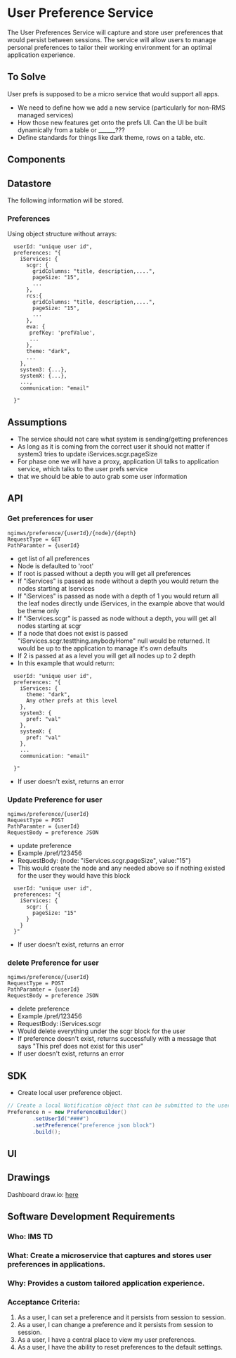 # User Preference Service

The User Preferences Service will capture and store user preferences that would persist between sessions.  The service will allow users to manage personal preferences to tailor their working environment for an optimal application experience.  

## To Solve
User prefs is supposed to be a micro service that would support all apps.
- We need to define how we add a new service (particularly for non-RMS managed services)
- How those new features get onto the prefs UI.  Can the UI be built dynamically from a table or ______???
- Define standards for things like dark theme, rows on a table, etc.  



## **Components**
## Datastore
The following information will be stored.

### Preferences

Using object structure without arrays:
```json5
  userId: "unique user id",
  preferences: "{
    iServices: {
      scgr: {
        gridColumns: "title, description,....",
        pageSize: "15",
        ...
      },
      rcs:{
        gridColumns: "title, description,....",
        pageSize: "15",
        ...
      },
      eva: {
       prefKey: 'prefValue',
       ...
      },
      theme: "dark",
      ...  
    },
    system3: {...},
    systemX: {...},
    ...,
    communication: "email"
    
  }"
```

## Assumptions

* The service should not care what system is sending/getting preferences
* As long as it is coming from the correct user it should not matter if system3 tries to update iServices.scgr.pageSize
* For phase one we will have a proxy, application UI talks to application service, which talks to the user prefs service
* that we should be able to auto grab some user information

## API

### Get preferences for user
```
ngimws/preference/{userId}/{node}/{depth}
RequestType = GET
PathParamter = {userId}
```
* get list of all preferences
* Node is defaulted to 'root'
* If root is passed without a depth you will get all preferences
* If "iServices" is passed as node without a depth you would return the nodes starting at Iservices
* If "iServices" is passed as node with a depth of 1 you would return all the leaf nodes directly unde iServices, in the example above that would be theme only
* If "iServices.scgr" is passed as node without a depth, you will get all nodes starting at scgr
* If a node that does not exist is passed "iServices.scgr.testthing.anybodyHome" null would be returned. It would be up to the application to manage it's own defaults
* If 2 is passed at as a level you will get all nodes up to 2 depth
* In this example that would return:
```json5
  userId: "unique user id",
  preferences: "{
    iServices: {
      theme: "dark",
      Any other prefs at this level
    },
    system3: {
      pref: "val"
    },
    systemX: {
      pref: "val"
    },
    ...
    communication: "email"
    
  }"
```
* If user doesn't exist, returns an error

### Update Preference for user
```
ngimws/preference/{userId}
RequestType = POST
PathParamter = {userId}
RequestBody = preference JSON
```
* update preference
* Example /pref/123456
* RequestBody: {node: "iServices.scgr.pageSize", value:"15"}
* This would create the node and any needed above so if nothing existed for the user they would have this block
```json5
  userId: "unique user id",
  preferences: "{
    iServices: {
      scgr: {
        pageSize: "15"
      }
    }
  }"
```
* If user doesn't exist, returns an error

### delete Preference for user
```
ngimws/preference/{userId}
RequestType = POST
PathParamter = {userId}
RequestBody = preference JSON
```
* delete preference
* Example /pref/123456
* RequestBody: iServices.scgr
* Would delete everything under the scgr block for the user
* If preference doesn't exist, returns successfully with a message that says "This pref does not exist for this user"
* If user doesn't exist, returns an error

## SDK
- Create local user preference object.
```java
// Create a local Notification object that can be submitted to the user preference API.
Preference n = new PreferenceBuilder()
        .setUserId("####")
        .setPreference("preference json block")
        .build();
```

## **UI**

## Drawings

Dashboard draw.io: [here](https://app.diagrams.net/?src=about#HRMSLowside%2Frmslow%2Fmaster%2FDrawings%2FUser%20Preference%20Service%2FUser%20Preference.drawio)

## **Software Development Requirements**



### Who: IMS TD



### What: Create a microservice that captures and stores user preferences in applications.


### Why: Provides a custom tailored application experience.


### Acceptance Criteria:
1.  As a user, I can set a preference and it persists from session to session.
2.  As a user, I can change a preference and it persists from session to session.
3.  As a user, I have a central place to view my user preferences.
4.  As a user, I have the ability to reset preferences to the default settings.
